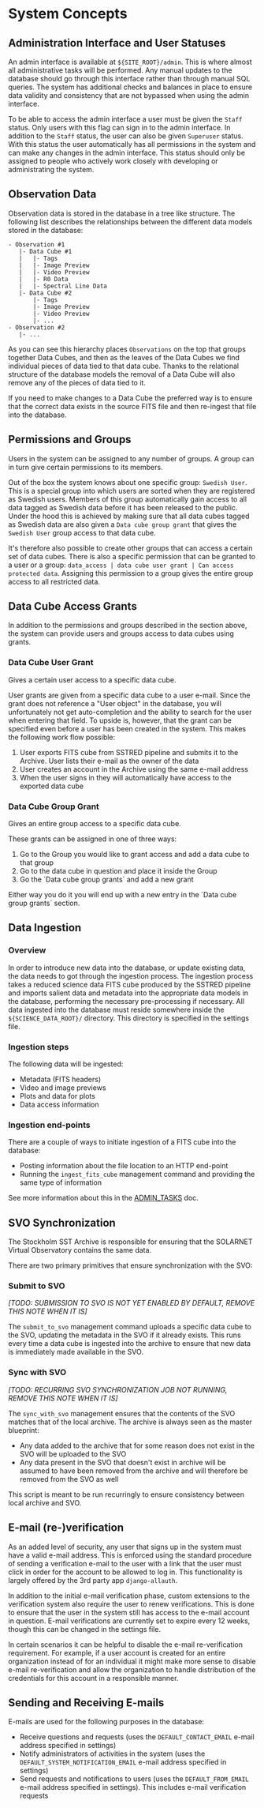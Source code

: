 # System Concepts

## Administration Interface and User Statuses

An admin interface is available at `${SITE_ROOT}/admin`. This is where almost all administrative tasks will be
performed. Any manual updates to the database should go through this interface rather than through manual SQL queries.
The system has additional checks and balances in place to ensure data validity and consistency that are not bypassed
when using the admin interface.

To be able to access the admin interface a user must be given the `Staff` status. Only users with this
flag can sign in to the admin interface. In addition to the `Staff` status, the user can also be given `Superuser`
status. With this status the user automatically has all permissions in the system and can make any changes in the admin
interface. This status should only be assigned to people who actively work closely with developing or administrating
the system.

## Observation Data

Observation data is stored in the database in a tree like structure. The following list describes the relationships
between the different data models stored in the database:

```
- Observation #1
   |- Data Cube #1
   |   |- Tags
   |   |- Image Preview
   |   |- Video Preview
   |   |- R0 Data
   |   |- Spectral Line Data
   |- Data Cube #2
       |- Tags
       |- Image Preview
       |- Video Preview
       |- ...
- Observation #2
   |- ...
```

As you can see this hierarchy places `Observations` on the top that groups together Data Cubes, and then as the leaves
of the Data Cubes we find individual pieces of data tied to that data cube. Thanks to the relational structure of the
database models the removal of a Data Cube will also remove any of the pieces of data tied to it.

If you need to make changes to a Data Cube the preferred way is to ensure that the correct data exists in the source
FITS file and then re-ingest that file into the database.

## Permissions and Groups

Users in the system can be assigned to any number of groups. A group can in turn give certain permissions to its
members.

Out of the box the system knows about one specific group: `Swedish User`. This is a special group into which users are
sorted when they are registered as Swedish users. Members of this group  automatically gain access to all data tagged
as Swedish data before it has been released to the public. Under the hood this is achieved by making sure that all data
cubes tagged as Swedish data are also given a `Data cube group grant` that gives the `Swedish User` group access to that
data cube.

It's therefore also possible to create other groups that can access a certain set of data cubes. There is also a
specific permission that can be granted to a user or a group: 
`data_access | data cube user grant | Can access protected data`. Assigning this permission to a group gives the entire
group access to all restricted data.

## Data Cube Access Grants

In addition to the permissions and groups described in the section above, the system can provide users and groups
access to data cubes using grants.

### Data Cube User Grant

Gives a certain user access to a specific data cube.

User grants are given from a specific data cube to a user e-mail.
Since the grant does not reference a "User object" in the database, you will unfortunately not get auto-completion and
the ability to search for the user when entering that field. To upside is, however, that the grant can be specified
even before a user has been created in the system. This makes the following work flow possible:

 1. User exports FITS cube from SSTRED pipeline and submits it to the Archive. User lists their e-mail as the owner of 
    the data
 2. User creates an account in the Archive using the same e-mail address
 3. When the user signs in they will automatically have access to the exported data cube
 
### Data Cube Group Grant

Gives an entire group access to a specific data cube.

These grants can be assigned in one of three ways:

 1. Go to the Group you would like to grant access and add a data cube to that group
 2. Go to the data cube in question and place it inside the Group
 3. Go the `Data cube group grants´ and add a new grant

Either way you do it you will end up with a new entry in the `Data cube group grants´ section.

## Data Ingestion

### Overview

In order to introduce new data into the database, or update existing data, the data needs to got through the ingestion
process. The ingestion process takes a reduced science data FITS cube produced by the SSTRED pipeline and imports
salient data and metadata into the appropriate data models in the database, performing the necessary pre-processing if 
necessary. All data ingested into the database must reside somewhere inside the `${SCIENCE_DATA_ROOT}/` directory. This
directory is specified in the settings file. 

### Ingestion steps

The following data will be ingested:

 * Metadata (FITS headers)
 * Video and image previews
 * Plots and data for plots
 * Data access information

### Ingestion end-points

There are a couple of ways to initiate ingestion of a FITS cube into the database:

 * Posting information about the file location to an HTTP end-point
 * Running the `ingest_fits_cube` management command and providing the same type of information

See more information about this in the [ADMIN_TASKS](./ADMIN_TASKS.md#Ingesting-a-data-cube-using-the-HTTP-endpoint)
doc.
 
## SVO Synchronization

The Stockholm SST Archive is responsible for ensuring that the SOLARNET Virtual Observatory contains the same data.

There are two primary primitives that ensure synchronization with the SVO:

### Submit to SVO

_[TODO: SUBMISSION TO SVO IS NOT YET ENABLED BY DEFAULT, REMOVE THIS NOTE WHEN IT IS]_

The `submit_to_svo` management command uploads a specific data cube to the SVO, updating the metadata in the SVO if it
already exists. This runs every time a data cube is ingested into the archive to ensure that new data is immediately
made available in the SVO.

### Sync with SVO

_[TODO: RECURRING SVO SYNCHRONIZATION JOB NOT RUNNING, REMOVE THIS NOTE WHEN IT IS]_

The `sync_with_svo` management ensures that the contents of the SVO matches that of the local archive. The archive is
always seen as the master blueprint:

 * Any data added to the archive that for some reason does not exist in the SVO 
   will be uploaded to the SVO
 * Any data present in the SVO that doesn't exist in archive will be assumed to have been removed from the archive and
   will therefore be removed from the SVO as well

This script is meant to be run recurringly to ensure consistency between local archive and SVO.

## E-mail (re-)verification

As an added level of security, any user that signs up in the system must have a valid e-mail address. This is enforced
using the standard procedure of sending a verification e-mail to the user with a link that the user must click in order
for the account to be allowed to log in. This functionality is largely offered by the 3rd party app `django-allauth`.

In addition to the initial e-mail verification phase, custom extensions to the verification system also require the
user to renew verifications. This is done to ensure that the user in the system still has access to the e-mail account
in question. E-mail verifications are currently set to expire every 12 weeks, though this can be changed in the
settings file.

In certain scenarios it can be helpful to disable the e-mail re-verification requirement. For example, if a user
account is created for an entire organization instead of for an individual it might make more sense to disable e-mail 
re-verification and allow the organization to handle distribution of the credentials for this account in a responsible
manner.

## Sending and Receiving E-mails 

E-mails are used for the following purposes in the database:

 * Receive questions and requests (uses the `DEFAULT_CONTACT_EMAIL` e-mail address specified in settings)
 * Notify administrators of activities in the system (uses the `DEFAULT_SYSTEM_NOTIFICATION_EMAIL` e-mail address
   specified in settings)
 * Send requests and notifications to users (uses the `DEFAULT_FROM_EMAIL` e-mail address specified in settings). This
   includes e-mail verification requests
